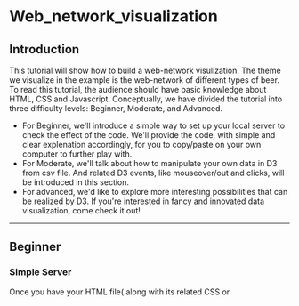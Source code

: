 # Web_network_visualization

## Introduction

  This tutorial will show how to build a web-network visulization. The theme we visualize in the example is the web-network of different types of beer. To read this tutorial, the audience should have basic knowledge about HTML, CSS and Javascript. 
  Conceptually, we have divided the tutorial into three difficulty levels: Beginner, Moderate, and Advanced. 
  - For Beginner, we'll introduce a simple way to set up your local server to check the effect of the code. We'll provide the code, with simple and clear explenation accordingly, for you to copy/paste on your own computer to further play with. 
  - For Moderate, we'll talk about how to manipulate your own data in D3 from csv file. And related D3 events, like mouseover/out and clicks, will be introduced in this section.
  - For advanced, we'd like to explore more interesting possibilities that can be realized by D3. If you're interested in fancy and innovated data visualization, come check it out!

***
## Beginner

### Simple Server

Once you have your HTML file( along with its related CSS or <style>, JS and D3 or <script>) done, the next step to do is to **"show it off"**!!!

"But wait, where's my fancy visualization??? I clicked the HTML and it just opens a dumb plain grey-backgrounded page..."

Calm down, that's just because the "show it off" is in fact the step after the "practical next step", **setting up your local server**.

To make it simple:
1. Open your terminal.
2. Cd into the dir your html is currently at.
3. Type (copy/paste) and enter:
```javascript
python -m SimpleHTTPServer
```
4. You're good to go at http://localhost:8000

### the Codes
1. HTML:<br>
[check this HTML](code/index.html)

2. JSON file in the same dir save as "graphFile.json":<br>
[check this JSON](code/graphFile.json)

3. Simple Explanation of the code:
![code explaination diagram]()
